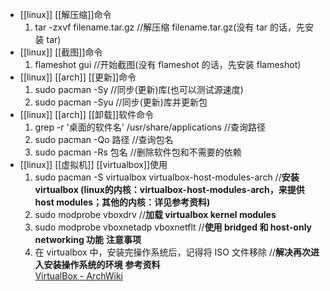 - [[linux]] [[解压缩]]命令  
  1. tar -zxvf filename.tar.gz //解压缩 filename.tar.gz(没有 tar 的话，先安装 tar)
- [[linux]] [[截图]]命令  
  1. flameshot gui //开始截图(没有 flameshot 的话，先安装 flameshot)
- [[linux]] [[arch]] [[更新]]命令  
  1. sudo pacman -Sy //同步(更新)库(也可以测试源速度)
  2. sudo pacman -Syu //同步(更新)库并更新包
- [[linux]] [[arch]] [[卸载]]软件命令  
  1. grep -r '桌面的软件名' /usr/share/applications //查询路径
  2. sudo pacman -Qo 路径 //查询包名
  3. sudo pacman -Rs 包名 //删除软件包和不需要的依赖
- [[linux]] [[虚拟机]] [[virtualbox]]使用  
  1. sudo pacman -S virtualbox virtualbox-host-modules-arch //**安装 virtualbox (linux的内核：virtualbox-host-modules-arch，来提供 host modules；其他的内核：详见参考资料)**
  2. sudo modprobe vboxdrv //**加载 virtualbox kernel modules**
  3. sudo modprobe vboxnetadp vboxnetflt //**使用 bridged 和 host-only networking 功能**
  **注意事项**  
  1. 在 virtualbox 中，安装完操作系统后，记得将 ISO 文件移除 //**解决再次进入安装操作系统的环境**
  **参考资料**  
  [VirtualBox - ArchWiki](https://wiki.archlinux.org/title/VirtualBox)